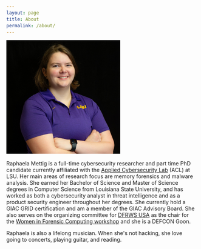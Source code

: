 ```yaml
---
layout: page
title: About
permalink: /about/
---
```


<img src="/assets/images/raphaela-headshot.jpg" height="300px" width="300px"/>


Raphaela Mettig is a full-time cybersecurity researcher and part time PhD candidate currently affiliated with the [Applied Cybersecurity Lab](https://www.lsu.edu/cybersecurity/applied-cybersecurity-lab/index.php) (ACL) at LSU. Her main areas of research focus are memory forensics and malware analysis. She earned her Bachelor of Science and Master of Science degrees in Computer Science from Louisiana State University, and has worked as both a cybersecurity analyst in threat intelligence and as a product security engineer throughout her degrees. She currently hold a GIAC GRID certification and am a member of the GIAC Advisory Board. She also serves on the organizing committee for [DFRWS USA](https://dfrws.org/conferences/dfrws-usa-2024/#Committees) as the chair for the [Women in Forensic Computing workshop]() and she is a DEFCON Goon.

Raphaela is also a lifelong musician. When she's not hacking, she love going to concerts, playing guitar, and reading. 



